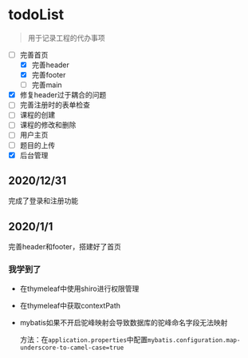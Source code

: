 # todoList 
> 用于记录工程的代办事项 

- [ ] 完善首页
  - [x] 完善header
  - [x] 完善footer
  - [ ] 完善main
- [x] 修复header过于耦合的问题
- [ ] 完善注册时的表单检查
- [ ] 课程的创建
- [ ] 课程的修改和删除
- [ ] 用户主页
- [ ] 题目的上传
- [x] 后台管理

## 2020/12/31
完成了登录和注册功能

## 2020/1/1
完善header和footer，搭建好了首页

### 我学到了
- 在thymeleaf中使用shiro进行权限管理

- 在thymeleaf中获取contextPath

- mybatis如果不开启驼峰映射会导致数据库的驼峰命名字段无法映射

    方法：在`application.properties`中配置`mybatis.configuration.map-underscore-to-camel-case=true`


